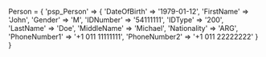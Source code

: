 Person = {
    'psp_Person'  => {
        'DateOfBirth' => '1979-01-12',
        'FirstName' => 'John',
        'Gender' => 'M',
        'IDNumber' => '54111111',
        'IDType' => '200',
        'LastName' => 'Doe',
        'MiddleName' => 'Michael',
        'Nationality' => 'ARG',
        'PhoneNumber1' => '+1 011 11111111',
        'PhoneNumber2' => '+1 011 22222222'
    }
}